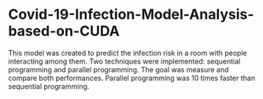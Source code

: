 # Covid-19-Infection-Model-Analysis-based-on-CUDA

This model was created to predict the infection risk in a room with people interacting among them. Two techniques were implemented: sequential programming and parallel programming. The goal was measure and compare both performances. Parallel programming was 10 times faster than sequential programming.
